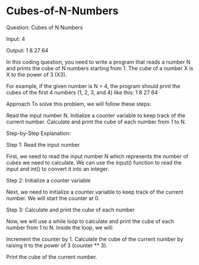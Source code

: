 # Cubes-of-N-Numbers

Question: Cubes of N Numbers

Input: 4

Output: 1 8 27 64

In this coding question, you need to write a program that reads a number N and prints the cube of N numbers starting from 1. The cube of a number X is X to the power of 3 (X3).

For example, if the given number is N = 4, the program should print the cubes of the first 4 numbers (1, 2, 3, and 4) like this:
1
8
27
64

Approach
To solve this problem, we will follow these steps:

Read the input number N.
Initialize a counter variable to keep track of the current number.
Calculate and print the cube of each number from 1 to N.

Step-by-Step Explanation:

Step 1: Read the input number

First, we need to read the input number N which represents the number of cubes we need to calculate. We can use the input() function to read the input and int() to convert it into an integer.

Step 2: Initialize a counter variable

Next, we need to initialize a counter variable to keep track of the current number. We will start the counter at 0.

Step 3: Calculate and print the cube of each number

Now, we will use a while loop to calculate and print the cube of each number from 1 to N. Inside the loop, we will:

Increment the counter by 1.
Calculate the cube of the current number by raising it to the power of 3 (counter ** 3).

Print the cube of the current number.
